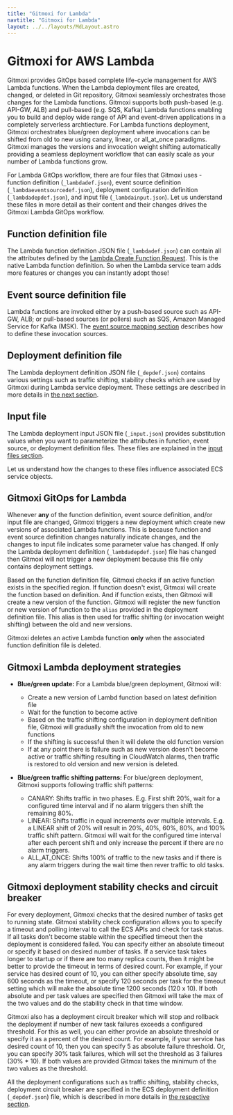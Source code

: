 ```yaml
---
title: "Gitmoxi for Lambda"
navtitle: "Gitmoxi for Lambda"
layout: ../../layouts/MdLayout.astro
---
```


# Gitmoxi for AWS Lambda
Gitmoxi provides GitOps based complete life-cycle management for AWS Lambda functions. When the Lambda deployment files are created, changed, or deleted in Git repository, Gitmoxi seamlessly orchestrates those changes for the Lambda functions. Gitmoxi supports both push-based (e.g. API-GW, ALB) and pull-based (e.g. SQS, Kafka) Lambda functions enabling you to build and deploy wide range of API and event-driven applications in a completely serverless archtiecture. For Lambda functions deployment, Gitmoxi orchestrates blue/green deployment where invocations can be shifted from old to new using canary, linear, or all_at_once paradigms. Gitmoxi manages the versions and invocation weight shifting automatically providing a seamless deployment workflow that can easily scale as your number of Lambda functions grow. 

For Lambda GitOps workflow, there are four files that Gitmoxi uses - function definition (`_lambdadef.json`), event source definition (`_lambdaeventsourcedef.json`), deployment configuration definition (`_lambdadepdef.json`), and input file (`_lambdainput.json`). Let us understand these files in more detail as their content and their changes drives the Gitmoxi Lambda GitOps workflow.

## Function definition file
The Lambda function definition JSON file (`_lambdadef.json`) can contain all the attributes defined by the [Lambda Create Function Request](https://docs.aws.amazon.com/lambda/latest/api/API_CreateFunction.html#API_CreateFunction_RequestSyntax). This is the native Lambda function definition. So when the Lambda service team adds more features or changes you can instantly adopt those! 

## Event source definition file
Lambda functions are invoked either by a push-based source such as API-GW, ALB; or pull-based sources (or pollers) such as SQS, Amazon Managed Service for Kafka (MSK). The [event source mapping section](./lambda_event_source_mapping) describes how to define these invocation sources.

## Deployment definition file
The Lambda deployment definition JSON file (`_depdef.json`) contains various settings such as traffic shifting, stability checks which are used by Gitmoxi during Lambda service deployment. These settings are described in more details in [the next section](./lambda_deployment_definition).

## Input file
The Lambda deployment input JSON file (`_input.json`) provides substitution values when you want to parameterize the attributes in function, event source, or deployment definition files. These files are explained in the [input files section](./input_files).

Let us understand how the changes to these files influence associated ECS service objects.
## Gitmoxi GitOps for Lambda

Whenever **any** of the function definition, event source definition, and/or input file are changed, Gitmoxi triggers a new deployment which create new versions of associated Lambda functions. This is because function and event source definition changes naturally indicate changes, and the changes to input file indicates some parameter value has changed. If only the Lambda deployment definition (`_lambdadepdef.json`) file has changed then Gitmoxi will not trigger a new deployment because this file only contains deployment settings.

Based on the function definition file, Gitmoxi checks if an active function exists in the specified region. If function doesn't exist, Gitmoxi will create the function based on definition. And if function exists, then Gitmoxi will create a new version of the function. Gitmoxi will register the new function or new version of function to the `alias` provided in the deployment definition file. This alias is then used for traffic shifting (or invocation weight shifting) between the old and new versions.

Gitmoxi deletes an active Lambda function **only** when the associated function definition file is deleted.

## Gitmoxi Lambda deployment strategies

* **Blue/green update:** For a Lambda blue/green deployment, Gitmoxi will:
    * Create a new version of Lambd function based on latest definition file
    * Wait for the function to become active
    * Based on the traffic shifting configuration in deployment definition file, Gitmoxi will gradually shift the invocation from old to new functions 
    * If the shifting is successful then it will delete the old function version
    * If at any point there is failure such as new version doesn't become active or traffic shifting resulting in CloudWatch alarms, then traffic is restored to old version and new version is deleted. 

* **Blue/green traffic shifting patterns:** For blue/green deployment, Gitmoxi supports following traffic shift patterns:
    * CANARY: Shifts traffic in two phases. E.g. First shift 20%, wait for a configured time interval and if no alarm triggers then shift the remaining 80%.
    * LINEAR: Shifts traffic in equal increments over multiple intervals. E.g. a LINEAR shift of 20% will result in 20%, 40%, 60%, 80%, and 100% traffic shift pattern. Gitmoxi will wait for the configured time interval after each percent shift and only increase the percent if there are no alarm triggers. 
    * ALL_AT_ONCE: Shifts 100% of traffic to the new tasks and if there is any alarm triggers during the wait time then rever traffic to old tasks. 

## Gitmoxi deployment stability checks and circuit breaker
For every deployment, Gitmoxi checks that the desired number of tasks get to running state. Gitmoxi stability check configuration allows you to specify a timeout and polling interval to call the ECS APIs and check for task status. If all tasks don't become stable within the specified timeout then the deployment is considered failed. You can specify either an absolute timeout or specify it based on desired number of tasks. If a service task takes longer to startup or if there are too many replica counts, then it might be better to provide the timeout in terms of desired count. For example, if your service has desired count of 10, you can either specify absolute time, say 600 seconds as the timeout, or specify 120 seconds per task for the timeout setting which will make the absolute time 1200 seconds (120 x 10). If both absolute and per task values are specified then Gitmoxi will take the max of the two values and do the stability check in that time window.

Gitmoxi also has a deployment circuit breaker which will stop and rollback the deployment if number of new task failures exceeds a configured threshold. For this as well, you can either provide an absolute threshold or specify it as a percent of the desired count. For example, if your service has desired count of 10, then you can specify 5 as absolute failure threshold. Or, you can specify 30% task failures, which will set the threshold as 3 failures (30% * 10). If both values are provided Gitmoxi takes the minimum of the two values as the threshold.

All the deployment configurations such as traffic shifting, stability checks, deployment circuit breaker are specified in the ECS deployment definition (`_depdef.json`) file, which is described in more details in [the respective section](./ecs_deployment_definition).